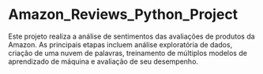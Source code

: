 # Amazon_Reviews_Python_Project
Este projeto realiza a análise de sentimentos das avaliações de produtos da Amazon. As principais etapas incluem análise exploratória de dados, criação de uma nuvem de palavras, treinamento de múltiplos modelos de aprendizado de máquina e avaliação de seu desempenho.
